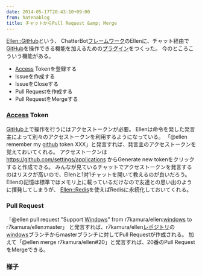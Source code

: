 ```yaml
---
date: 2014-05-17T20:43:10+09:00
from: hatenablog
title: チャットからPull Request &amp; Merge
---
```


<p><a href="https://github.com/r7kamura/ellen-github">Ellen::GitHub</a>という、
ChatterBot<a class="keyword" href="http://d.hatena.ne.jp/keyword/%A5%D5%A5%EC%A1%BC%A5%E0%A5%EF%A1%BC%A5%AF">フレームワーク</a>のEllenに、チャット経由で<a class="keyword" href="http://d.hatena.ne.jp/keyword/GitHub">GitHub</a>を操作できる機能を加えるための<a class="keyword" href="http://d.hatena.ne.jp/keyword/%A5%D7%A5%E9%A5%B0%A5%A4%A5%F3">プラグイン</a>をつくった。
今のところこういう機能がある。</p>

<ul>
<li><a class="keyword" href="http://d.hatena.ne.jp/keyword/Access">Access</a> Tokenを登録する</li>
<li>Issueを作成する</li>
<li>IssueをCloseする</li>
<li>Pull Requestを作成する</li>
<li>Pull RequestをMergeする</li>
</ul>


<h3><a class="keyword" href="http://d.hatena.ne.jp/keyword/Access">Access</a> Token</h3>

<p><a class="keyword" href="http://d.hatena.ne.jp/keyword/GitHub">GitHub</a>上で操作を行うにはアクセストークンが必要。
Ellenは命令を発した発言主によって別々のアクセストークンを利用するようになっている。
「@ellen remember my <a class="keyword" href="http://d.hatena.ne.jp/keyword/github">github</a> token XXX」と発言すれば、発言主のアクセストークンを覚えておいてくれる。
アクセストークンは <a href="https://github.com/settings/applications">https://github.com/settings/applications</a> からGenerate new tokenをクリックすると作成できる。
みんなが見ているチャットでアクセストークンを発言するのはリスクが高いので、Ellenと1対1チャットを開いて教えるのが良いだろう。
Ellenの記憶は標準ではメモリ上に載っているだけなので友達との思い出のように揮発してしまうが、
<a href="https://github.com/r7kamura/ellen-redis">Ellen::Redis</a>を使えばRedisに永続化しておいてくれる。</p>

<h3>Pull Request</h3>

<p>「@ellen pull request "Support <a class="keyword" href="http://d.hatena.ne.jp/keyword/Windows">Windows</a>" from r7kamura/ellen:<a class="keyword" href="http://d.hatena.ne.jp/keyword/windows">windows</a> to r7kamura/ellen:master」
と発言すれば、r7kamura/ellen<a class="keyword" href="http://d.hatena.ne.jp/keyword/%A5%EC%A5%DD%A5%B8%A5%C8%A5%EA">レポジトリ</a>の<a class="keyword" href="http://d.hatena.ne.jp/keyword/windows">windows</a>ブランチからmasterブランチに対してPull Requestが作成される。
加えて「@ellen merge r7kamura/ellen#20」と発言すれば、20番のPull RequestをMergeできる。</p>

<h3>様子</h3>

<p><a href="http://dl.dropboxusercontent.com//u/5978869/image/20140517_203537.png"><img src="http://dl.dropboxusercontent.com//u/5978869/image/20140517_203537.png" alt="" /></a></p>

